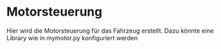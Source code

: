 # Motorsteuerung 

Hier wird die Motorsteuerung für das Fahrzeug erstellt. 
Dazu könnte eine Library wie in mymotor.py konfiguriert werden
